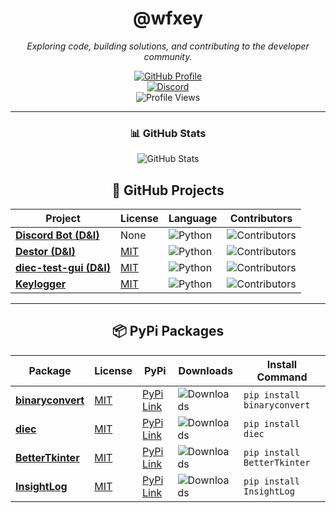 <div align="center">

# @wfxey

*Exploring code, building solutions, and contributing to the developer community.*

[![GitHub Profile](https://img.shields.io/badge/GitHub-Profile-blue?logo=github&style=flat-square)](https://github.com/wfxey)  
[![Discord](https://img.shields.io/badge/Discord-5865F2?style=flat&logo=discord&logoColor=white)](https://discord.gg/rfrMnA4XCc)  
![Profile Views](https://komarev.com/ghpvc/?username=wfxey&color=red&style=flat-square)

---

### 📊 GitHub Stats

![GitHub Stats](https://github-readme-stats.vercel.app/api?username=wfxey&show_icons=true&theme=radical)  


## 📂 GitHub Projects

| **Project**                          | **License** | **Language** | **Contributors** |
|--------------------------------------|-------------|--------------|------------------|
| [**Discord Bot (D&I)**](https://github.com/D-I-Projects/Discord-Bot) | None        | ![Python](https://img.shields.io/badge/Python-3670A0?style=flat&logo=python&logoColor=fff) | ![Contributors](https://img.shields.io/github/contributors-anon/D-I-Projects/Discord-Bot) |
| [**Destor (D&I)**](https://github.com/D-I-Projects/Destor) | [MIT](https://img.shields.io/badge/License-MIT-blue) | ![Python](https://img.shields.io/badge/Python-3670A0?style=flat&logo=python&logoColor=fff) | ![Contributors](https://img.shields.io/github/contributors-anon/D-I-Projects/Destor) |
| [**diec-test-gui (D&I)**](https://github.com/Eldritchy/diec-test-gui) | [MIT](https://img.shields.io/badge/License-MIT-blue) | ![Python](https://img.shields.io/badge/Python-3670A0?style=flat&logo=python&logoColor=fff) | ![Contributors](https://img.shields.io/github/contributors-anon/Eldritchy/diec-test-gui) |
| [**Keylogger**](https://github.com/wfxey/Keylogger) | [MIT](https://img.shields.io/badge/License-MIT-blue) | ![Python](https://img.shields.io/badge/Python-3670A0?style=flat&logo=python&logoColor=fff) | ![Contributors](https://img.shields.io/github/contributors-anon/wfxey/Keylogger) |

---

## 📦 PyPi Packages

| **Package** | **License** | **PyPi** | **Downloads** | **Install Command**                |
|-------------|-------------|----------|---------------|-------------------------------------|
| [**binaryconvert**](https://github.com/wfxey/binaryconvert) | [MIT](https://img.shields.io/badge/License-MIT-blue) | [PyPi Link](https://pypi.org/project/binaryconvert/) | ![Downloads](https://static.pepy.tech/badge/binaryconvert) | `pip install binaryconvert` |
| [**diec**](https://github.com/D-I-Projects/diec) | [MIT](https://img.shields.io/badge/License-MIT-blue) | [PyPi Link](https://pypi.org/project/diec/) | ![Downloads](https://static.pepy.tech/badge/diec) | `pip install diec` |
| [**BetterTkinter**](https://github.com/Eldritchy/BetterTkinter) | [MIT](https://img.shields.io/badge/License-MIT-blue) | [PyPi Link](https://pypi.org/project/BetterTkinter/) | ![Downloads](https://static.pepy.tech/badge/bettertkinter) | `pip install BetterTkinter` |
| [**InsightLog**](https://github.com/Eldritchy/InsightLog) | [MIT](https://img.shields.io/badge/License-MIT-blue) | [PyPi Link](https://pypi.org/project/InsightLog/) | ![Downloads](https://static.pepy.tech/badge/InsightLog) | `pip install InsightLog` |
